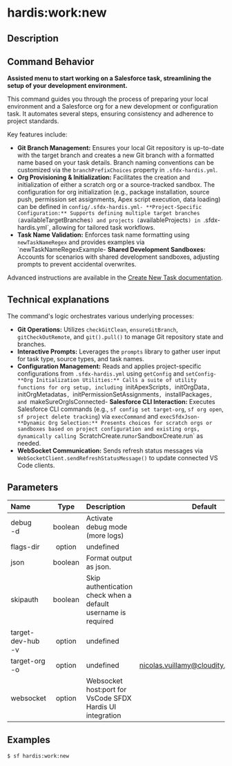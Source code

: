 <!-- This file has been generated with command 'sf hardis:doc:plugin:generate'. Please do not update it manually or it may be overwritten -->
# hardis:work:new

## Description


## Command Behavior

**Assisted menu to start working on a Salesforce task, streamlining the setup of your development environment.**

This command guides you through the process of preparing your local environment and a Salesforce org for a new development or configuration task. It automates several steps, ensuring consistency and adherence to project standards.

Key features include:

- **Git Branch Management:** Ensures your local Git repository is up-to-date with the target branch and creates a new Git branch with a formatted name based on your task details. Branch naming conventions can be customized via the `branchPrefixChoices` property in `.sfdx-hardis.yml`.
- **Org Provisioning & Initialization:** Facilitates the creation and initialization of either a scratch org or a source-tracked sandbox. The configuration for org initialization (e.g., package installation, source push, permission set assignments, Apex script execution, data loading) can be defined in `config/.sfdx-hardis.yml- **Project-Specific Configuration:** Supports defining multiple target branches (`availableTargetBranches`) and projects (`availableProjects`) in `.sfdx-hardis.yml`, allowing for tailored task workflows.
- **Task Name Validation:** Enforces task name formatting using `newTaskNameRegex` and provides examples via `newTaskNameRegexExample- **Shared Development Sandboxes:** Accounts for scenarios with shared development sandboxes, adjusting prompts to prevent accidental overwrites.

Advanced instructions are available in the [Create New Task documentation](https://sfdx-hardis.cloudity.com/salesforce-ci-cd-create-new-task/).

## Technical explanations

The command's logic orchestrates various underlying processes:

- **Git Operations:** Utilizes `checkGitClean`, `ensureGitBranch`, `gitCheckOutRemote`, and `git().pull()` to manage Git repository state and branches.
- **Interactive Prompts:** Leverages the `prompts` library to gather user input for task type, source types, and task names.
- **Configuration Management:** Reads and applies project-specific configurations from `.sfdx-hardis.yml` using `getConfig` and `setConfig- **Org Initialization Utilities:** Calls a suite of utility functions for org setup, including `initApexScripts`, `initOrgData`, `initOrgMetadatas`, `initPermissionSetAssignments`, `installPackages`, and `makeSureOrgIsConnected- **Salesforce CLI Interaction:** Executes Salesforce CLI commands (e.g., `sf config set target-org`, `sf org open`, `sf project delete tracking`) via `execCommand` and `execSfdxJson- **Dynamic Org Selection:** Presents choices for scratch orgs or sandboxes based on project configuration and existing orgs, dynamically calling `ScratchCreate.run` or `SandboxCreate.run` as needed.
- **WebSocket Communication:** Sends refresh status messages via `WebSocketClient.sendRefreshStatusMessage()` to update connected VS Code clients.


## Parameters

| Name                  |  Type   | Description                                                   |                Default                 | Required | Options |
|:----------------------|:-------:|:--------------------------------------------------------------|:--------------------------------------:|:--------:|:-------:|
| debug<br/>-d          | boolean | Activate debug mode (more logs)                               |                                        |          |         |
| flags-dir             | option  | undefined                                                     |                                        |          |         |
| json                  | boolean | Format output as json.                                        |                                        |          |         |
| skipauth              | boolean | Skip authentication check when a default username is required |                                        |          |         |
| target-dev-hub<br/>-v | option  | undefined                                                     |                                        |          |         |
| target-org<br/>-o     | option  | undefined                                                     | nicolas.vuillamy@cloudity.com.playnico |          |         |
| websocket             | option  | Websocket host:port for VsCode SFDX Hardis UI integration     |                                        |          |         |

## Examples

```shell
$ sf hardis:work:new
```


